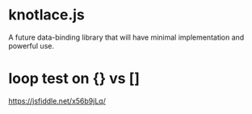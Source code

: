 # knotlace.js
A future data-binding library that will have minimal implementation and powerful use. 



# loop test on {} vs []
https://jsfiddle.net/x56b9jLq/